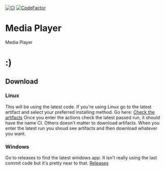 [![CI](https://github.com/XaviFortes/media-player/actions/workflows/build.yml/badge.svg)](https://github.com/XaviFortes/media-player/actions/workflows/build.yml)
[![CodeFactor](https://www.codefactor.io/repository/github/xavifortes/media-player/badge/main)](https://www.codefactor.io/repository/github/xavifortes/media-player/overview/main)
# Media Player
 Media Player
 # :)
## Download
### Linux
This will be using the latest code.
If you're using Linux go to the latest artifact and select your preferred installing method.
Go here:
[Check the artifacts](https://github.com/XaviFortes/media-player/actions/workflows/build.yml)
Once you enter the actions check the latest passed run, it should have the name CI. Others doesn't matter to download artifacts.
When you enter the latest run you shoud see artifacts and then download whatever you want.
### Windows
Go to releases to find the latest windows app. It isn't really using the last commit code but it's pretty near to that.
[Releases](https://github.com/XaviFortes/media-player/releases)